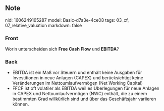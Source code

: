 ## Note
nid: 1606249165287
model: Basic-d7a3e-4ce08
tags: 03_cf, 07_relative_valuation
markdown: false

### Front
<p>Worin unterscheiden sich <b>Free Cash Flow</b> und
<b>EBITDA</b>?

### Back
<div>
  <div>
    <ul>
      <li>EBITDA ist ein Maß vor Steuern und enthält keine Ausgaben
      für Investitionen in neue Anlagen (CAPEX) und berücksichtigt
      keine Veränderungen im Nettoumlaufvermögen (Net Working
      Capital)
      <li>FFCF ist oft volatiler als EBITDA weil es Überlegungen
      für neue Anlagen in CAPEX und Nettoumlaufvermögen (NWC)
      enthält, die zu einem bestimmten Grad willkürlich sind und
      über das Geschäftsjahr variieren können.
    </ul>
  </div>
</div>
